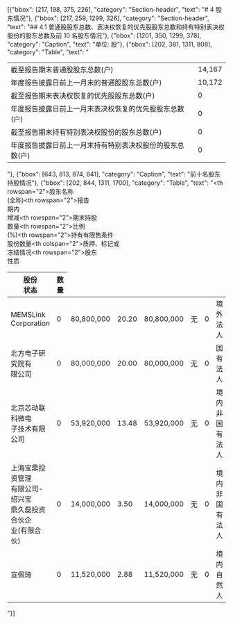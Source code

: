 [{"bbox": [217, 198, 375, 226], "category": "Section-header", "text": "# 4 股东情况"}, {"bbox": [217, 259, 1299, 326], "category": "Section-header", "text": "## 4.1 普通股股东总数、表决权恢复的优先股股东总数和持有特别表决权股份的股东总数及前 10 名股东情况"}, {"bbox": [1201, 350, 1299, 378], "category": "Caption", "text": "单位: 股"}, {"bbox": [202, 381, 1311, 808], "category": "Table", "text": "<table><tr><td>截至报告期末普通股股东总数(户)</td><td>14,167</td></tr><tr><td>年度报告披露日前上一月末的普通股股东总数(户)</td><td>10,172</td></tr><tr><td>截至报告期末表决权恢复的优先股股东总数(户)</td><td>0</td></tr><tr><td>年度报告披露日前上一月末表决权恢复的优先股股东总数(户)</td><td>0</td></tr><tr><td>截至报告期末持有特别表决权股份的股东总数(户)</td><td>0</td></tr><tr><td>年度报告披露日前上一月末持有特别表决权股份的股东总数(户)</td><td>0</td></tr></table>"}, {"bbox": [643, 813, 874, 841], "category": "Caption", "text": "前十名股东持股情况"}, {"bbox": [202, 844, 1311, 1700], "category": "Table", "text": "<table><thead><tr><th rowspan=\"2\">股东名称<br>(全称)</th><th rowspan=\"2\">报告<br>期内<br>增减</th><th rowspan=\"2\">期末持股<br>数量</th><th rowspan=\"2\">比例<br>(%)</th><th rowspan=\"2\">持有有限售条件<br>股份数量</th><th colspan=\"2\">质押、标记或<br>冻结情况</th><th rowspan=\"2\">股东<br>性质</th></tr><tr><th>股份<br>状态</th><th>数量</th></tr></thead><tbody><tr><td>MEMSLink<br>Corporation</td><td>0</td><td>80,800,000</td><td>20.20</td><td>80,800,000</td><td>无</td><td>0</td><td>境外<br>法人</td></tr><tr><td>北方电子研究院有<br>限公司</td><td>0</td><td>80,000,000</td><td>20.00</td><td>80,000,000</td><td>无</td><td>0</td><td>国有<br>法人</td></tr><tr><td>北京芯动联科微电<br>子技术有限公司</td><td>0</td><td>53,920,000</td><td>13.48</td><td>53,920,000</td><td>无</td><td>0</td><td>境内<br>非国<br>有法<br>人</td></tr><tr><td>上海宝鼎投资管理<br>有限公司-绍兴宝<br>鼎久磊投资合伙企<br>业(有限合伙)</td><td>0</td><td>14,000,000</td><td>3.50</td><td>14,000,000</td><td>无</td><td>0</td><td>境内<br>非国<br>有法<br>人</td></tr><tr><td>宣佩琦</td><td>0</td><td>11,520,000</td><td>2.88</td><td>11,520,000</td><td>无</td><td>0</td><td>境内<br>自<br>然<br>人</td></tr></tbody></table>"}]